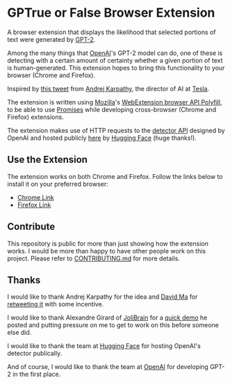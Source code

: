 # GPTrue or False Browser Extension

A browser extension that displays the likelihood that selected portions of text were generated by [GPT-2](https://openai.com/blog/better-language-models/).

Among the many things that [OpenAI](https://openai.com/)'s GPT-2 model can do, one of these is detecting with a certain amount of certainty whether a given portion of text is human-generated. This extension hopes to bring this functionality to your browser (Chrome and Firefox).

Inspired by [this tweet](https://twitter.com/karpathy/status/1192169928079503360?s=20) from [Andrej Karpathy](https://cs.stanford.edu/~karpathy/), the director of AI at [Tesla](https://www.tesla.com/).

The extension is written using [Mozilla](https://www.mozilla.org/en-US/)'s [WebExtension browser API Polyfill](https://github.com/mozilla/webextension-polyfill), to be able to use [Promises](https://developer.mozilla.org/en-US/docs/Web/JavaScript/Reference/Global_Objects/Promise) while developing cross-browser (Chrome and Firefox) extensions.

The extension makes use of HTTP requests to the [detector API](https://github.com/openai/gpt-2-output-dataset/tree/master/detector) designed by OpenAI and hosted publicly [here](https://huggingface.co/openai-detector/) by [Hugging Face](https://huggingface.co/) (huge thanks!).

## Use the Extension

The extension works on both Chrome and Firefox. Follow the links below to install it on your preferred browser:

- [Chrome Link](https://chrome.google.com/webstore/detail/gptrue-or-false/bikcfchmnacmfhneafnpfekgfhckplfj)
- [Firefox Link](https://addons.mozilla.org/en-US/firefox/addon/gptrue-or-false/)

## Contribute

This repository is public for more than just showing how the extension works. I would be more than happy to have other people work on this project. Please refer to [CONTRIBUTING.md](./CONTRIBUTING.md) for more details.

## Thanks

I would like to thank Andrej Karpathy for the idea and [David Ma](http://david.ma/) for [retweeting it](https://twitter.com/madavidj/status/1192189367579639810?s=20) with some incentive.

I would like to thank Alexandre Girard of [JoliBrain](https://github.com/jolibrain) for a [quick demo](https://gist.github.com/alx/d1efbedc930a618a73a27a3df0a1e4b6) he posted and putting pressure on me to get to work on this before someone else did.

I would like to thank the team at [Hugging Face](https://huggingface.co/) for hosting OpenAI's detector publically.

And of course, I would like to thank the team at [OpenAI](https://openai.com/) for developing GPT-2 in the first place.
